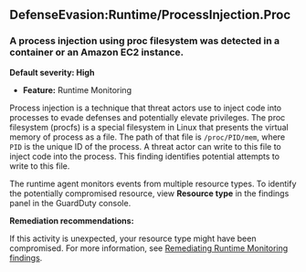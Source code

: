 DefenseEvasion:Runtime/ProcessInjection.Proc
--------------------------------------------


### A process injection using proc filesystem was detected in a container or an Amazon EC2 instance.


**Default severity: High**


 * **Feature:** Runtime Monitoring

Process injection is a technique that threat actors use to inject code into processes to evade defenses and potentially elevate privileges. The proc filesystem (procfs) is a special filesystem in Linux that presents the virtual memory of process as a file. The path of that file is `/proc/PID/mem`, where `PID` is the unique ID of the process. A threat actor can write to this file to inject code into the process. This finding identifies potential attempts to write to this file. 


The runtime agent monitors events from multiple resource types. To identify the potentially compromised resource, view **Resource type** in the findings panel in the GuardDuty console.


**Remediation recommendations:**


If this activity is unexpected, your resource type might have been compromised. For more information, see [Remediating Runtime Monitoring findings](https://docs.aws.amazon.com/guardduty/latest/ug/guardduty-remediate-runtime-monitoring.html).

